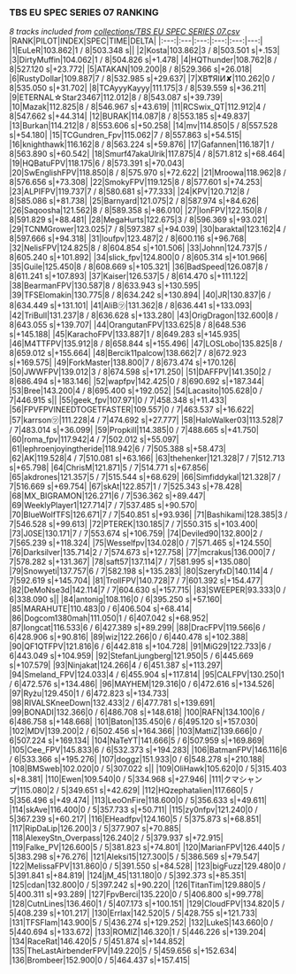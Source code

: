 ### TBS EU SPEC SERIES 07 RANKING
*8 tracks included from [collections/TBS EU SPEC SERIES 07.csv](/collections/TBS%20EU%20SPEC%20SERIES%2007.csv)*
|RANK|PILOT|INDEX|SPEC|TIME|DELTA|
|:---:|:---|:---:|:---:|:---:|---:|
|1|EuLeR|103.862|1 / 8|503.348 s||
|2|Kosta|103.862|3 / 8|503.501 s|+.153|
|3|DirtyMuffin|104.062|1 / 8|504.826 s|+1.478|
|4|HQThunder|108.762|8 / 8|527.120 s|+23.772|
|5|ATAKAN|109.200|8 / 8|529.366 s|+26.018|
|6|RustyDollar|109.887|7 / 8|532.985 s|+29.637|
|7|XB₸ЯIИ✘|110.262|0 / 8|535.050 s|+31.702|
|8|TCAyyyKayyy|111.175|3 / 8|539.559 s|+36.211|
|9|ETERNAL☆Star23467|112.012|8 / 8|543.087 s|+39.739|
|10|Mazak|112.825|8 / 8|546.967 s|+43.619|
|11|RCSwix_QT|112.912|4 / 8|547.662 s|+44.314|
|12|BURAK|114.087|8 / 8|553.185 s|+49.837|
|13|Burkan|114.212|8 / 8|553.606 s|+50.258|
|14|mv|114.850|5 / 8|557.528 s|+54.180|
|15|TCGundren_Fpv|115.062|7 / 8|557.863 s|+54.515|
|16|knighthawk|116.162|8 / 8|563.224 s|+59.876|
|17|Gafannen|116.187|1 / 8|563.890 s|+60.542|
|18|Smurf47akaUlrik|117.875|4 / 8|571.812 s|+68.464|
|19|HQBatuFPV|118.175|6 / 8|573.391 s|+70.043|
|20|SwEnglishFPV|118.850|8 / 8|575.970 s|+72.622|
|21|Mroowa|118.962|8 / 8|576.656 s|+73.308|
|22|SmokyFPV|119.125|8 / 8|577.601 s|+74.253|
|23|ALPIFPV|119.737|7 / 8|580.681 s|+77.333|
|24|KPV|120.712|8 / 8|585.086 s|+81.738|
|25|Barnyard|121.075|2 / 8|587.974 s|+84.626|
|26|Saqoosha|121.562|8 / 8|589.358 s|+86.010|
|27|IonFPV|122.150|8 / 8|591.829 s|+88.481|
|28|MegaHurts|122.675|3 / 8|596.369 s|+93.021|
|29|TCNMGrower|123.025|7 / 8|597.387 s|+94.039|
|30|baraktal|123.162|4 / 8|597.666 s|+94.318|
|31|loufpv|123.487|2 / 8|600.116 s|+96.768|
|32|NelisFPV|124.825|8 / 8|604.854 s|+101.506|
|33|Johnn|124.737|5 / 8|605.240 s|+101.892|
|34|slick_fpv|124.800|0 / 8|605.314 s|+101.966|
|35|Guile|125.450|8 / 8|608.669 s|+105.321|
|36|BadSpeed|126.087|8 / 8|611.241 s|+107.893|
|37|Kaiser|126.537|5 / 8|614.470 s|+111.122|
|38|BearmanFPV|130.587|8 / 8|633.943 s|+130.595|
|39|TFSElomakin|130.775|8 / 8|634.242 s|+130.894|
|40|JR|130.837|6 / 8|634.449 s|+131.101|
|41|AliB㋡|131.362|8 / 8|636.441 s|+133.093|
|42|TriBull|131.237|8 / 8|636.628 s|+133.280|
|43|OrigDragon|132.600|8 / 8|643.055 s|+139.707|
|44|OrangutanFPV|133.625|8 / 8|648.536 s|+145.188|
|45|KarachoFPV|133.887|1 / 8|649.283 s|+145.935|
|46|M4TTFPV|135.912|8 / 8|658.844 s|+155.496|
|47|LOSLobo|135.825|8 / 8|659.012 s|+155.664|
|48|Bercik11palcow|138.662|7 / 8|672.923 s|+169.575|
|49|ForkMaster|138.800|7 / 8|673.474 s|+170.126|
|50|JWWFPV|139.012|3 / 8|674.598 s|+171.250|
|51|DAFFPV|141.350|2 / 8|686.494 s|+183.146|
|52|wapfpv|142.425|0 / 8|690.692 s|+187.344|
|53|Bree|143.200|4 / 8|695.400 s|+192.052|
|54|Lacasito|105.628|0 / 7|446.915 s||
|55|geek_fpv|107.971|0 / 7|458.348 s|+11.433|
|56|FPVFPVINEEDTOGETFASTER|109.557|0 / 7|463.537 s|+16.622|
|57|karrson㋡|111.228|4 / 7|474.692 s|+27.777|
|58|HaloWalker03|113.528|7 / 7|483.014 s|+36.099|
|59|Propkill|114.385|0 / 7|488.665 s|+41.750|
|60|roma_fpv|117.942|4 / 7|502.012 s|+55.097|
|61|lephroenjoyingtheride|118.942|6 / 7|505.388 s|+58.473|
|62|AK|119.528|4 / 7|510.081 s|+63.166|
|63|thehenker|121.328|7 / 7|512.713 s|+65.798|
|64|ChrisM|121.871|5 / 7|514.771 s|+67.856|
|65|akdrones|121.357|5 / 7|515.544 s|+68.629|
|66|Simfiddykal|121.328|7 / 7|516.669 s|+69.754|
|67|skAt|122.857|1 / 7|525.343 s|+78.428|
|68|MX_BIGRAMON|126.271|6 / 7|536.362 s|+89.447|
|69|WeeklyPlayer1|127.714|7 / 7|537.485 s|+90.570|
|70|BlueWolfTFS|126.671|7 / 7|540.851 s|+93.936|
|71|Bashikami|128.385|3 / 7|546.528 s|+99.613|
|72|PTEREK|130.185|7 / 7|550.315 s|+103.400|
|73|J0SE|130.171|7 / 7|553.674 s|+106.759|
|74|Deviled90|132.800|2 / 7|565.239 s|+118.324|
|75|Wesselfpv|134.028|0 / 7|571.465 s|+124.550|
|76|Darksilver|135.714|2 / 7|574.673 s|+127.758|
|77|mcrakus|136.000|7 / 7|578.282 s|+131.367|
|78|saft57|137.114|7 / 7|581.995 s|+135.080|
|79|Snowyeti|137.757|6 / 7|582.198 s|+135.283|
|80|SzeryfxD|140.114|4 / 7|592.619 s|+145.704|
|81|TrollFPV|140.728|7 / 7|601.392 s|+154.477|
|82|DeMoNse3d|142.114|7 / 7|604.630 s|+157.715|
|83|SWEEPER|93.333|0 / 6|338.090 s||
|84|antonig|108.116|0 / 6|395.250 s|+57.160|
|85|MARAHUTE|110.483|0 / 6|406.504 s|+68.414|
|86|Dogcom1380mah|111.050|1 / 6|407.042 s|+68.952|
|87|longcat|116.533|6 / 6|427.389 s|+89.299|
|88|DracFPV|119.566|6 / 6|428.906 s|+90.816|
|89|wiz|122.266|0 / 6|440.478 s|+102.388|
|90|QF1QTFPV|121.816|6 / 6|442.818 s|+104.728|
|91|MiG29|122.733|6 / 6|443.049 s|+104.959|
|92|StefanLjungberg|121.950|5 / 6|445.669 s|+107.579|
|93|Ninjakat|124.266|4 / 6|451.387 s|+113.297|
|94|Smeland_FPV|124.033|4 / 6|455.904 s|+117.814|
|95|CALFPV|130.250|1 / 6|472.576 s|+134.486|
|96|MAYHEM|129.316|0 / 6|472.616 s|+134.526|
|97|Ryżu|129.450|1 / 6|472.823 s|+134.733|
|98|RIVALSKneeDown|132.433|2 / 6|477.781 s|+139.691|
|99|BONADI|132.366|0 / 6|486.708 s|+148.618|
|100|RAFN|134.100|6 / 6|486.758 s|+148.668|
|101|Baton|135.450|6 / 6|495.120 s|+157.030|
|102|MDV|139.200|2 / 6|502.456 s|+164.366|
|103|MattiZ|139.666|0 / 6|507.224 s|+169.134|
|104|NaTeYT|141.666|5 / 6|507.959 s|+169.869|
|105|Cee_FPV|145.833|6 / 6|532.373 s|+194.283|
|106|BatmanFPV|146.116|6 / 6|533.366 s|+195.276|
|107|doggz|151.933|0 / 6|548.278 s|+210.188|
|108|BMSweb|102.020|0 / 5|307.022 s||
|109|OliHawk|105.620|0 / 5|315.403 s|+8.381|
|110|Ewen|109.540|0 / 5|334.968 s|+27.946|
|111|クマシャンプ|115.080|2 / 5|349.651 s|+42.629|
|112|HQzephatalien|117.660|5 / 5|356.496 s|+49.474|
|113|LeoOnFire|118.600|0 / 5|356.633 s|+49.611|
|114|skAve|116.400|0 / 5|357.733 s|+50.711|
|115|zy0nfpv|121.240|0 / 5|367.239 s|+60.217|
|116|EHeadfpv|124.160|5 / 5|375.873 s|+68.851|
|117|RipDaLip|126.200|3 / 5|377.907 s|+70.885|
|118|AlexeyStn_Overpass|126.240|2 / 5|379.937 s|+72.915|
|119|Falke_PV|126.600|5 / 5|381.823 s|+74.801|
|120|MarianFPV|126.440|5 / 5|383.298 s|+76.276|
|121|Aleksi15|127.300|5 / 5|386.569 s|+79.547|
|122|MelissaFPV|131.860|0 / 5|391.550 s|+84.528|
|123|bigFuzz|129.480|0 / 5|391.841 s|+84.819|
|124|jM_45|131.180|0 / 5|392.373 s|+85.351|
|125|cdan|132.800|0 / 5|397.242 s|+90.220|
|126|TitanTim|129.880|5 / 5|400.311 s|+93.289|
|127|FpvBerci|135.220|0 / 5|406.800 s|+99.778|
|128|CutnLines|136.460|1 / 5|407.173 s|+100.151|
|129|CloudFPV|134.820|5 / 5|408.239 s|+101.217|
|130|Errlax|142.520|5 / 5|428.755 s|+121.733|
|131|TFSFlam|143.900|5 / 5|436.274 s|+129.252|
|132|LukeS|143.660|0 / 5|440.694 s|+133.672|
|133|ROMIZ|146.320|1 / 5|446.226 s|+139.204|
|134|RaceRat|146.420|5 / 5|451.874 s|+144.852|
|135|TheLastAirbenderFPV|149.220|5 / 5|459.656 s|+152.634|
|136|Brombeer|152.900|0 / 5|464.437 s|+157.415|
